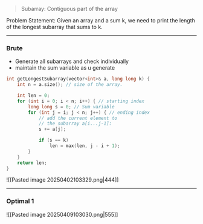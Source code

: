 
>Subarray: Contiguous part of the array

Problem Statement: Given an array and a sum k, we need to print the length of the longest subarray that sums to k.

---
### Brute

- Generate all subarrays and check individually
- maintain the sum variable as u generate

```cpp
int getLongestSubarray(vector<int>& a, long long k) {
    int n = a.size(); // size of the array.

    int len = 0;
    for (int i = 0; i < n; i++) { // starting index
        long long s = 0; // Sum variable
        for (int j = i; j < n; j++) { // ending index
            // add the current element to
            // the subarray a[i...j-1]:
            s += a[j];

            if (s == k)
                len = max(len, j - i + 1);
        }
    }
    return len;
}
```

![[Pasted image 20250402103329.png|444]]


---
### Optimal 1

![[Pasted image 20250409103030.png|555]]


```cpp

```






